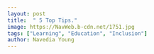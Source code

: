 ```yaml
---
layout: post
title:  " 5 Top Tips."
image: https://NavWeb.b-cdn.net/1751.jpg
tags: ["Learning", "Education", "Inclusion"]
author: Navedia Young
---
```



